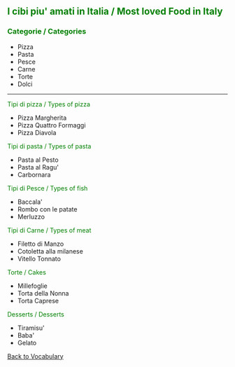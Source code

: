 <h2 style="color:green;"> I cibi piu' amati in Italia / Most loved Food in Italy </h2>

<h3 style="color:green;"> Categorie / Categories </h3>
<ul>
 <li> Pizza </li>
 <li> Pasta </li>
 <li> Pesce </li>
 <li> Carne </li>
 <li> Torte </li>
 <li> Dolci </li>
</ul>

<hr>

<p style="color:green;"> Tipi di pizza / Types of pizza </p>
<ul>
 <li> Pizza Margherita</li>
 <li> Pizza Quattro Formaggi</li>
 <li> Pizza Diavola </li>
</ul>

<p style="color:green;"> Tipi di pasta / Types of pasta </p>
<ul>
 <li> Pasta al Pesto </li>
 <li> Pasta al Ragu' </li>
 <li> Carbornara </li>
</ul>

<p style="color:green;"> Tipi di Pesce / Types of fish </p>
<ul>
 <li> Baccala' </li>
 <li> Rombo con le patate </li>
 <li> Merluzzo </li>
</ul>

<p style="color:green;"> Tipi di Carne / Types of meat </p>
<ul>
 <li> Filetto di Manzo </li>
 <li> Cotoletta alla milanese </li>
 <li> Vitello Tonnato </li>
</ul>

<p style="color:green;"> Torte / Cakes </p>
<ul>
 <li> Millefoglie </li>
 <li> Torta della Nonna </li>
 <li> Torta Caprese </li>
</ul>

<p style="color:green;"> Desserts / Desserts </p>
<ul>
 <li> Tiramisu' </li>
 <li> Baba' </li>
 <li> Gelato </li>
</ul>


<p> 
<a style="float:left;" href="vocabulary.html" class="btn2"> Back to Vocabulary</a>
</p>
<div style="clear:both;"> </div>



